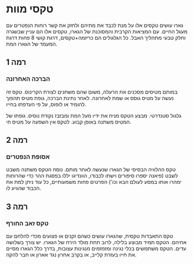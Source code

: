 # טקסי מוות

גארו עושים טקסים אלו על מנת לכבד את מתיהם ולחזק את קשר רוחות הנפטרים עם מעגל החיים. עם המציאות הקרבית והמסוכנת של הגארו, טקסים אלו הם עניין שבשגרה וחלק טבעי מתהליך האבל. כל הגלגולים הם כריזמה+טקסים, דרגת קושי 8 פחות דרגת המעמד של הגארו המת. 

## **רמה 1**

### הברכה האחרונה

במותם מטיסים מסכנים את הרעלה, משום שהם משתנים לצורת הקרינוס. טקס זה נעשה על מטיס גוסס או שמת לאחרונה. לאחר נתינת הברכה, גופת מטיס תהפוך להומיד או לופוס, על פי העדפתו בחייו. 

גלגול סטנדרטי. מבצע הטקס מניח את ידיו מעל המת ומבזבז נקודת נוסיס. גופתו של המטיס משתנה באופן קבוע. לטקס אין השפעה על מטיס חי.

## **רמה 2**

### אסופת הנפטרים

טקס ההלוויה הבסיסי של הגארו שנעשה לאחר מותם. נוסח הטקס משתנה משבט לשבט (פיאנה יספרו סיפורים וישתו לכבודו, הוונדיגו יללו בפסגת ההר כדי שהרוחות ימהרו אותו במסע לעולם הבא וכו')  הפרטים פחות משמעותיים, כל עוד ניתן למת את הכבוד שהגיע לו. 

## **רמה 3**

### טקס זאב החורף 

טקס התאבדות טקסית, שהגארו עושים כשהם זקנים או פצועים מכדי להלחם עם אחיהם. 
הטקס תמיד מבוצע בלילה, לרוב תחת מולד הירח של הגארו. יש צורך בשלושה עדים. 
הטקס משתמשים בכלי נגינה ומזמזמים מנגינות עצובות, בדרך כלל הגארו מסיים את חייו בעזרת קלייב, או בקרב אחרון נגד אארון או חבר להקה.

